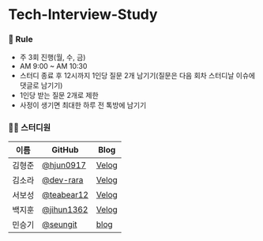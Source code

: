 # Tech-Interview-Study

### 🌳 Rule
- 주 3회 진행(월, 수, 금)
- AM 9:00 ~ AM 10:30
- 스터디 종료 후 12시까지 1인당 질문 2개 남기기(질문은 다음 회차 스터디날 이슈에 댓글로 남기기)
- 1인당 받는 질문 2개로 제한
- 사정이 생기면 최대한 하루 전 톡방에 남기기

### 👨‍💻  스터디원

| 이름 | GitHub | Blog |
| - | - | - |
| 김형준 | [@hjun0917](https://github.com/hjun0917) | [Velog](https://velog.io/@hjun0917) |
| 김소라 | [@dev-rara](https://github.com/dev-rara) | [Velog](https://velog.io/@rara_kim) |
| 서보성 | [@teabear12](https://github.com/teabear12) | [Velog](https://greenteabear.tistory.com/) |
| 백지훈 | [@jihun1362](https://github.com/jihun1362) | [Velog](https://velog.io/@jihun1362) |
| 민승기 | [@seungit](https://github.com/seungit) | [blog](https://seungit.oopy.io/) |
